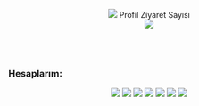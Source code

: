 
<p align="center"> 
<a href="https://discord.com/users/569230580743536652" title="Discord Account"><img src="https://lanyard-profile-readme.vercel.app/api/569230580743536652"></a>
  Profil Ziyaret Sayısı<br>
  <img src="https://warp-profuse-force.glitch.me/sayac.svg" />
</p>

<br />
<br />

<h3>Hesaplarım:</h3>
<p align="center">
   <a href="https://discord.com/users/569230580743536652" target"blank_"><img src="https://img.shields.io/badge/discord%20-7289DA.svg?&style=for-the-badge&logo=discord&logoColor=white"></a>
    <a href="https://github.com/TugberkSenoyar" target"blank_"><img src="https://img.shields.io/badge/GitHub%20-191717.svg?&style=for-the-badge&logo=github&logoColor=white"></a>
   <a href="https://www.youtube.com/channel/UCD7bRhGxuAjCE7Rqr8f1gug" target"blank_"><img src="https://img.shields.io/badge/youtube%20-ff0000.svg?&style=for-the-badge&logo=youtube&logoColor=white"></a>
   <a href="https://steamcommunity.com/profiles/76561198995377783/" target"blank_"><img src="https://img.shields.io/badge/steam%20-171a21.svg?&style=for-the-badge&logo=steam&logoColor=white"></a>
<a href="https://open.spotify.com/user/gtpqq4cucl8i0seqm4xa4rpvv" target"blank_"><img src="https://img.shields.io/badge/Spotify%20-1ed760.svg?&style=for-the-badge&logo=spotify&logoColor=white"></a>
<a href="https://www.instagram.com/tugberk.senoyar/" target"blank_"><img src="https://img.shields.io/badge/INSTAGRAM%20-DC3175.svg?&style=for-the-badge&logo=instagram&logoColor=white"></a>
<a href="https://discord.gg/gBMc55z" target"blank_"><img src="https://img.shields.io/discord/623167382738960394?style=for-the-badge&color=ff69b4&label=Norex%27Bot%20Destek&logo=discord"></a>

</p>

